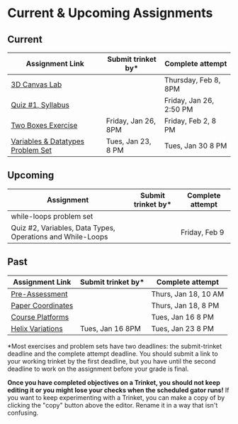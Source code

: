 # Current & Upcoming Assignments

## Current

| Assignment Link                                                                                                                      | Submit trinket by\* | Complete attempt        |
| ------------------------------------------------------------------------------------------------------------------------------------ | ------------------- | ----------------------- |
| [3D Canvas Lab](https://classroom.github.com/a/45BEsoro)                                                                             |                     | Thursday, Feb 8, 8PM    |
| [Quiz #1, Syllabus](https://docs.google.com/forms/d/e/1FAIpQLScanSjvjOR6N-Rf6yZ-pl0gq8Pm-xRVHQ2uahtVkvkKdG-eIg/viewform?usp=sf_link) |                     | Friday, Jan 26, 2:50 PM |
| [Two Boxes Exercise](https://classroom.github.com/a/87Sq-wos)                                                                        | Friday, Jan 26, 8PM | Friday, Feb 2, 8 PM     |
| [Variables & Datatypes Problem Set](https://classroom.github.com/a/UNxAOcxS)                                                         | Tues, Jan 23, 8 PM  | Tues, Jan 30 8 PM       |

## Upcoming

| Assignment                                                 | Submit trinket by\* | Complete attempt |
| ---------------------------------------------------------- | ------------------- | ---------------- |
| while-loops problem set                                    |                     |                  |
| Quiz #2, Variables, Data Types, Operations and While-Loops |                     | Friday, Feb 9    |

## Past

| Assignment Link                                                                                                                   | Submit trinket by\* | Complete attempt     |
| --------------------------------------------------------------------------------------------------------------------------------- | ------------------- | -------------------- |
| [Pre-Assessment](https://docs.google.com/forms/d/e/1FAIpQLSfI8_lGf7UB6HnVHs0JR19XtWAWmneT_HUIM1-ACb_C7mWakw/viewform?usp=sf_link) |                     | Thurs, Jan 18, 10 AM |
| [Paper Coordinates](https://classroom.github.com/a/tOox8MQP)                                                                      |                     | Thurs, Jan 18, 8 PM  |
| [Course Platforms](https://classroom.github.com/a/I_aPYXfe)                                                                       |                     | Tues, Jan 16 8 PM    |
| [Helix Variations](https://classroom.github.com/a/iYUubKEG)                                                                       | Tues, Jan 16 8PM    | Tues, Jan 23 8 PM    |

\*Most exercises and problem sets have two deadlines: the submit-trinket deadline and the complete attempt deadline. You should submit a link to your working trinket by the first deadline, but you have until the second deadline to work on the assignment before your grade is final.

**Once you have completed objectives on a Trinket, you should not keep editing it or you might lose your checks when the scheduled gator runs!** If you want to keep experimenting with a Trinket, you can make a copy of by clicking the "copy" button above the editor. Rename it in a way that isn't confusing.
